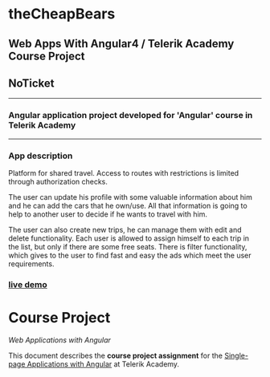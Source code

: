 # theCheapBears
  ## Web Apps With Angular4 / Telerik Academy Course Project

## NoTicket
---

### Angular application project developed for 'Angular' course in Telerik Academy
---
### App description
Platform for shared travel. Access to routes with restrictions is limited through authorization checks. 

The user can update his profile with some valuable information about him and he can add the cars that he own/use. All that information is going to help to another user to decide if he wants to travel with him.

The user can also create new trips, he can manage them with edit and delete functionality. 
Each user is allowed to assign himself to each trip in the list, but only if there are some free seats. There is filter functionality, which gives to the user to find fast and easy the ads which meet the user requirements.

### [live demo](https://thecheapbears-38177.firebaseapp.com)

# Course Project
_Web Applications with Angular_

This document describes the **course project assignment** for the [Single-page Applications with Angular](telerikacademy.com/courses/courses/Details/441) at Telerik Academy.

